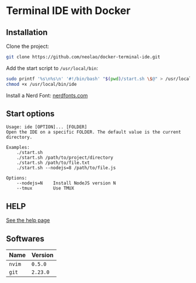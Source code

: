 Terminal IDE with Docker
========================

Installation
------------
Clone the project:

```bash
git clone https://github.com/neolao/docker-terminal-ide.git
```

Add the start script to `/usr/local/bin`:

```bash
sudo printf '%s\n%s\n' '#!/bin/bash' "$(pwd)/start.sh \$@" > /usr/local/bin/ide
chmod +x /usr/local/bin/ide
```

Install a Nerd Font: [nerdfonts.com](https://www.nerdfonts.com/)

Start options
-------------

```
Usage: ide [OPTION]... [FOLDER]
Open the IDE on a specific FOLDER. The default value is the current directory.

Examples:
    ./start.sh
    ./start.sh /path/to/project/directory
    ./start.sh /path/to/file.txt
    ./start.sh --nodejs=8 /path/to/file.js

Options:
    --nodejs=N    Install NodeJS version N
    --tmux        Use TMUX
```

HELP
----

[See the help page](config/home/help.md)

Softwares
---------

| Name   | Version  |
| ------ | -------- |
| `nvim` | `0.5.0`  |
| `git`  | `2.23.0` |

